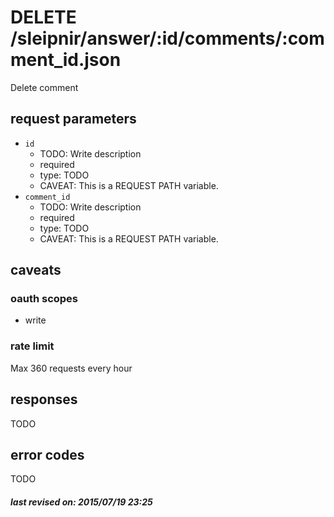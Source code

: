 # DELETE /sleipnir/answer/:id/comments/:comment_id.json

Delete comment

## request parameters

- `id`
  - TODO: Write description
  - required
  - type: TODO
  - CAVEAT: This is a REQUEST PATH variable.
- `comment_id`
  - TODO: Write description
  - required
  - type: TODO
  - CAVEAT: This is a REQUEST PATH variable.

## caveats

### oauth scopes

- write

### rate limit

Max 360 requests every hour

## responses

TODO

## error codes

TODO

##### last revised on: 2015/07/19 23:25
